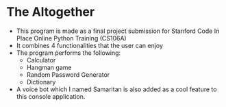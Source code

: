 # The Altogether

+ This program is made as a final project submission for Stanford Code In Place Online Python Training (CS106A)
+ It combines 4 functionalities that the user can enjoy
+ The program performs the following:
  + Calculator
  + Hangman game
  + Random Password Generator
  + Dictionary
+ A voice bot which I named Samaritan is also added as a cool feature to this console application.
